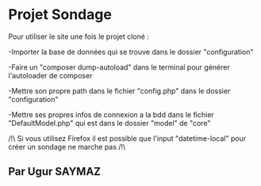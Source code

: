 # Projet Sondage

Pour utiliser le site une fois le projet cloné :

-Importer la base de données qui se trouve dans le dossier "configuration"

-Faire un "composer dump-autoload" dans le terminal pour générer l'autoloader de composer

-Mettre son propre path dans le fichier "config.php" dans le dossier "configuration"

-Mettre ses propres infos de connexion a la bdd dans le fichier "DefaultModel.php" qui est dans le dossier "model" de "core"


/!\ Si vous utilisez Firefox il est possible que l'input "datetime-local" pour créer un sondage ne marche pas /!\


## Par Ugur SAYMAZ
